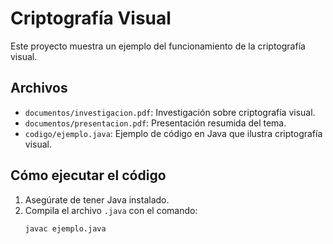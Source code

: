# Criptografía Visual

Este proyecto muestra un ejemplo del funcionamiento de la criptografía visual.

## Archivos

- `documentos/investigacion.pdf`: Investigación sobre criptografía visual.
- `documentos/presentacion.pdf`: Presentación resumida del tema.
- `codigo/ejemplo.java`: Ejemplo de código en Java que ilustra criptografía visual.

## Cómo ejecutar el código

1. Asegúrate de tener Java instalado.
2. Compila el archivo `.java` con el comando:
   ```bash
   javac ejemplo.java
